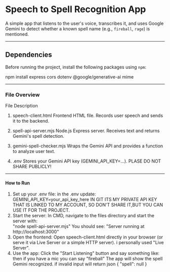 
#  Speech to Spell Recognition App

A simple app that listens to the user's voice, transcribes it, and uses Google Gemini to detect whether a known spell name (e.g., `fireball`, `rage`) is mentioned.

------------------------------------------------------------------------------------------------------------------------------------------------
##  Dependencies

Before running the project, install the following packages using `npm`:

npm install express cors dotenv @google/generative-ai mime

------------------------------------------------------------------------------------------------------------------------------------------------
### File Overview
File                            Description
1. speech-client.html           Frontend HTML file. Records user speech and sends it to the backend.

2. spell-api-server.mjs	        Node.js Express server. Receives text and returns Gemini's spell detection.

3. gemini-spell-checker.mjs     Wraps the Gemini API and provides a function to analyze user text.

4. .env	                        Stores your Gemini API key (GEMINI_API_KEY=...). PLASE DO NOT SHARE PUBLICLY! 

------------------------------------------------------------------------------------------------------------------------------------------------
#### How to Run
1. Set up your .env file:
    in the .env update: GEMINI_API_KEY=your_api_key_here 
    IN GIT ITS MY PRIVATE API KEY THAT IS LINKED TO MY ACCOUNT, SO DON'T SHARE IT,BUT YOU CAN USE IT FOR THE PROJECT.
2. Start the server:
    In CMD, navigate to the files directory and start the server with:    
    "node spell-api-server.mjs"
    You should see:
    "Server running at http://localhost:3000"
3. Open the frontend:
    Open speech-client.html directly in your browser (or serve it via Live Server or a simple HTTP server).
    i personally used "Live Server".
4. Use the app:
    Click the "Start Listening" button and say something like:
    then if you have a mic you can say "fireball"
    The app will show the spell Gemini recognized.
    if invalid input will return json { "spell": null }
